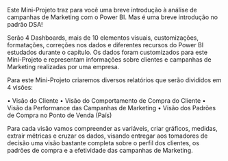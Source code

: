 Este Mini-Projeto traz para você uma breve introdução à análise de campanhas de
Marketing com o Power BI. Mas é uma breve introdução no padrão DSA!

Serão 4 Dashboards, mais de 10 elementos visuais, customizações, formatações,
correções nos dados e diferentes recursos do Power BI estudados durante o capítulo.
Os dados foram customizados para este Mini-Projeto e representam informações sobre
clientes e campanhas de Marketing realizadas por uma empresa.

Para este Mini-Projeto criaremos diversos relatórios que serão divididos em 4 visões:

• Visão do Cliente
• Visão do Comportamento de Compra do Cliente
• Visão da Performance das Campanhas de Marketing
• Visão dos Padrões de Compra no Ponto de Venda (País)

Para cada visão vamos compreender as variáveis, criar gráficos, medidas, extrair métricas
e cruzar os dados, visando entregar aos tomadores de decisão uma visão bastante completa
sobre o perfil dos clientes, os padrões de compra e a efetividade das campanhas de Marketing.